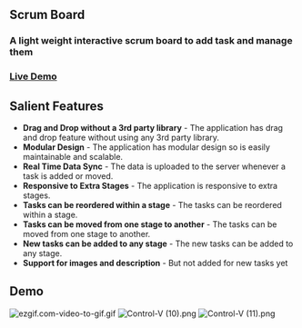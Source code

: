## Scrum Board

### A light weight interactive scrum board to add task and manage them

### [Live Demo](https://scrum-board-tanishchugh01.vercel.app/)

## Salient Features

- **Drag and Drop without a 3rd party library** - The application has drag and drop feature without using any 3rd party library.
- **Modular Design** - The application has modular design so is easily maintainable and scalable.
- **Real Time Data Sync** - The data is uploaded to the server whenever a task is added or moved.
- **Responsive to Extra Stages** - The application is responsive to extra stages.
- **Tasks can be reordered within a stage** - The tasks can be reordered within a stage.
- **Tasks can be moved from one stage to another** - The tasks can be moved from one stage to another.
- **New tasks can be added to any stage** - The new tasks can be added to any stage.
- **Support for images and description** - But not added for new tasks yet


## Demo
<img  src="https://imageupload.io/ib/HsDNpp5pSXI4Y1Z_1695495968.gif" alt="ezgif.com-video-to-gif.gif"/>
<img  src="https://imageupload.io/ib/BBdg2DInEsxH4ZJ_1695495968.png" alt="Control-V (10).png"/>
<img  src="https://imageupload.io/ib/mYAbJ8EVn2k9INb_1695495969.png" alt="Control-V (11).png"/>
